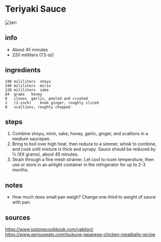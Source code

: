 # Teriyaki Sauce  
<img src="https://v1.nitrocdn.com/KQYMGOLIdXGmoAcyJsPOrQDKktgCbwtG/assets/static/optimized/rev-7e8ca0b/wp-content/uploads/2014/04/Yakitori-2.jpg" alt="teri"/>

## info  
* About 45 minutes  
* 220 mililiters (7.5 oz)  

## ingredients  
```
240	mililiters	shoyu
240	mililiters	mirin
120	mililiters	sake
84	grams	honey
6	cloves	garlic, peeled and crushed
1	(2-inch)	knob ginger, roughly sliced
8	scallions, roughly chopped
```

## steps  
1. Combine shoyu, mirin, sake, honey, garlic, ginger, and scallions in a medium saucepan.
2. Bring to boil over high heat, then reduce to a simmer, whisk to combine, and cook until mixture is thick and syrupy. Sauce should be reduced by ⅓ (XX grams), about 45 minutes.
3. Strain through a fine mesh strainer. Let cool to room temperature, then use or store in an airtight container in the refrigerator for up to 2-3 months.

## notes  
* How much does small pan weigh? Change one-third to weight of sauce with pan.

## sources   
https://www.justonecookbook.com/yakitori/  
https://www.seriouseats.com/tsukune-japanese-chicken-meatballs-recipe  
